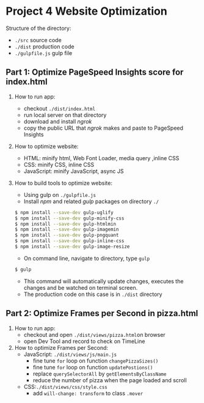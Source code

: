 # Project 4 Website Optimization
Structure of the directory:
- `./src` source code
- `./dist` production code
- `./gulpfile.js` gulp file
## Part 1: Optimize PageSpeed Insights score for index.html
1. How to run app:
    - checkout `./dist/index.html`
    - run local server on that directory
    - download and install *ngrok*
    - copy the public URL that *ngrok* makes and paste to PageSpeed Insights
2. How to optimize website:
    - HTML: minify html, Web Font Loader, media query ,inline CSS
    - CSS: minify CSS, inline CSS
    - JavaScript: minify JavaScript, async JS
3. How to build tools to optimize website:
    - Using gulp on `./gulpfile.js`
    - Install *npm* and related *gulp* packages on directory `./`
    ```sh
    $ npm install --save-dev gulp-uglify
    $ npm install --save-dev gulp-minify-css
    $ npm install --save-dev gulp-htmlmin
    $ npm install --save-dev gulp-imagemin
    $ npm install --save-dev gulp-pngquant
    $ npm install --save-dev gulp-inline-css
    $ npm install --save-dev gulp-image-resize

    ```

    - On command line, navigate to directory, type `gulp`
    ```sh
    $ gulp
    ```
    - This command will automatically update changes, executes the changes and be watched on terminal screen.
    - The production code on this case is in `./dist` directory
## Part 2: Optimize Frames per Second in pizza.html
1. How to run app:
    - checkout and open `./dist/views/pizza.html`on browser
    - open Dev Tool and record to check on TimeLine
2. How to optimize Frames per Second:
    - JavaScript: `./dist/views/js/main.js`
        - fine tune `for` loop on function `changePizzaSizes()`
        - fine tune `for` loop on function `updatePostions()`
        - replace `querySelectorAll` by `getElementsByClassName`
        - reduce the number of pizza when the page loaded and scroll
    - CSS:`./dist/views/css/style.css`
        - add `will-change: transform` to class `.mover`
